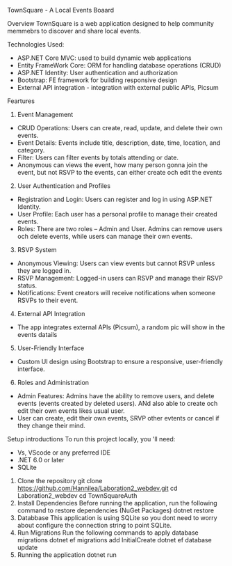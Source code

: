 TownSquare - A Local Events Boaard 

Overview
TownSquare is a web application designed to help community memmebrs to discover and share local events. 

Technologies Used:
- ASP.NET Core MVC: used to build dynamic web applications
- Entity FrameWork Core: ORM for handling database operations (CRUD)
- ASP.NET Identity: User authentication and authorization
- Bootstrap: FE framework for building responsive design
- External API integration - integration with external public APIs, Picsum

Feartures
1. Event Management
- CRUD Operations: Users can create, read, update, and delete their own events.
- Event Details: Events include title, description, date, time, location, and category.
- Filter: Users can filter events by totals attending or date.
- Anonymous can views the event, how many person gonna join the event, but not RSVP to the events, can either create och edit the events

2. User Authentication and Profiles
- Registration and Login: Users can register and log in using ASP.NET Identity.
- User Profile: Each user has a personal profile to manage their created events.
- Roles: There are two roles – Admin and User. Admins can remove users och delete events, while users can manage their own events.

3. RSVP System
- Anonymous Viewing: Users can view events but cannot RSVP unless they are logged in.
- RSVP Management: Logged-in users can RSVP and manage their RSVP status.
- Notifications: Event creators will receive notifications when someone RSVPs to their event.

4. External API Integration
- The app integrates external APIs (Picsum), a random pic will show in the events datails

5. User-Friendly Interface
- Custom UI design using Bootstrap to ensure a responsive, user-friendly interface.

6. Roles and Administration
- Admin Features: Admins have the ability to remove users, and delete events (events created by deleted users). ANd also able to create och edit their own events likes usual user. 
- User can create, edit their own events, SRVP other evtents or cancel if they change their mind.

Setup introductions
To run this project locally, you 'll need:
- Vs, VScode or any preferred IDE
- .NET 6.0 or later
- SQLite

1. Clone the repository
   git clone https://github.com/Hannilea/Laboration2_webdev.git
   cd Laboration2_webdev
   cd TownSquareAuth
2. Install Dependencies
   Before running the application, run the following command to restore dependencies (NuGet Packages)
   dotnet restore
3. Databbase
   This application is using SQLite so you dont need to worry about configure the connection string to point SQLite. 
4. Run Migrations
   Run the following commands to apply database migrations
   dotnet ef migrations add InitialCreate
   dotnet ef database update
5. Running the application
   dotnet run



